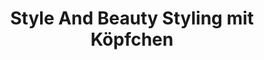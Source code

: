 ---
title: "Style And Beauty Styling mit Köpfchen"
url: /berlin/style-and-beauty-styling-mit-koepfchen/
shop: Friseur
---